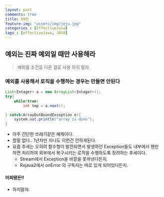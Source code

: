 ```yaml
---
layout: post
comments: true
title: 69번
feature-img: "assets/img/jeju.jpg"
categories : [EffectiveJava]
tags : [effectiveJava, JAVA]
---
```


## 예외는 진짜 예외일 때만 사용해라

> 예외를 조건등 다른 걸로 사용 하지 말자.

### 예외를 사용해서 로직을 수행하는 경우는 만들면 안된다

```java
List<Intager> a = new ArrayList<Intager>();
try{
    while(true)
        int tmp = a.next();

} catch(ArrayOutBoundException e){
    system.out.println("array is done");
}
```

- 아주 간단한 쓰래기같은 예제이다.  
- 할말 없다.. 1년차만 지나도 이런건 안하게된다.  
- 요즘 추세는 오히려 함수형이 발전되면서 발생하던 Exception들도 내부에서 왠만하면 처리하여 외부에서 복구시키는 로직을 수행하도록 장려하는 추세이다.
  - Stream에서 Exception을 바깥을 못꺼낸다든지.
  - Rxjava2에서 onError 의 구독자는 따로 있게 되어있다든지.

#### 어찌됐든!!

- 하지말자.
